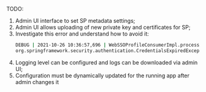TODO:
1. Admin UI interface to set SP metadata settings;
2. Admin UI allows uploading of new private key and certificates for SP;
3. Investigate this error and understand how to avoid it:
    ```bash
   DEBUG | 2021-10-26 10:36:57,696 | WebSSOProfileConsumerImpl.processAuthenticationResponse | Validation of authentication statement in assertion failed, skipping
   org.springframework.security.authentication.CredentialsExpiredException: Authentication statement is too old to be used with value 2021-10-08T17:57:33.898Z
    ```
4. Logging level can be configured and logs can be downloaded via admin UI;
5. Configuration must be dynamically updated for the running app after admin changes it 


